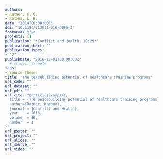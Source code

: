```yaml
---
authors:
- Ratner, K. G.
- Katona, L. B. 
date: "2014T00:00:00Z"
doi: "10.1186/s13031-016-0096-3"
featured: true
projects: []
publication: '*Conflict and Health, 10:29*'
publication_short: ""
publication_types:
- "2"
publishDate: "2016-12-01T00:00:00Z"
  # slides: example
tags:
- Source Themes
title: "The peacebuilding potential of healthcare training programs"
url_code: ""
url_dataset: ""
url_pdf: ""
url_cite: "@article{example2,
  title = {The peacebuilding potential of healthcare training programs},
  author={Ratner, Katona},
  journal = {Conflict and Health},
  year    = 2016,
  volume  = 10,
  number  = 1
}"
url_poster: ""
url_project: ""
url_slides: ""
url_source: ""
url_video: ""
---
```


